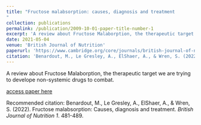 ```yaml
---
title: "Fructose malabsorption: causes, diagnosis and treatment
"
collection: publications
permalink: /publication/2009-10-01-paper-title-number-1
excerpt: 'A review about Fructose Malaborption, the therapeutic target we are trying to develope non-systemic drugs to combat.'
date: 2021-05-04
venue: 'British Journal of Nutrition'
paperurl: 'https://www.cambridge.org/core/journals/british-journal-of-nutrition/article/fructose-malabsorption-causes-diagnosis-and-treatment/E737A2C1684E85257F28581628CD15BF'
citation: 'Benardout, M., Le Gresley, A., ElShaer, A., & Wren, S. (2022). Fructose malabsorption: Causes, diagnosis and treatment. <i>British Journal of Nutrition 1</i>. 481-489.'
---
```

A review about Fructose Malaborption, the therapeutic target we are trying to develope non-systemic drugs to combat.

[access paper here]([http://academicpages.github.io/files/paper1.pdf](https://www.cambridge.org/core/journals/british-journal-of-nutrition/article/fructose-malabsorption-causes-diagnosis-and-treatment/E737A2C1684E85257F28581628CD15BF)https://www.cambridge.org/core/journals/british-journal-of-nutrition/article/fructose-malabsorption-causes-diagnosis-and-treatment/E737A2C1684E85257F28581628CD15BF)

Recommended citation: Benardout, M., Le Gresley, A., ElShaer, A., & Wren, S. (2022). Fructose malabsorption: Causes, diagnosis and treatment. <i>British Journal of Nutrition 1</i>. 481-489.
